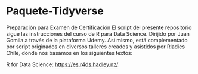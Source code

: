 # Paquete-Tidyverse
Preparación para Examen de Certificación
El script del presente repositorio sigue las instrucciones del curso de R para Data Science. Dirijido por Juan Gomila a través de la plataforma Udemy. Así mismo, está complementado por script originados en diversos talleres creados y asistidos por Rladies Chile, donde nos basamos en los siguientes textos:

R for Data Science: https://es.r4ds.hadley.nz/


